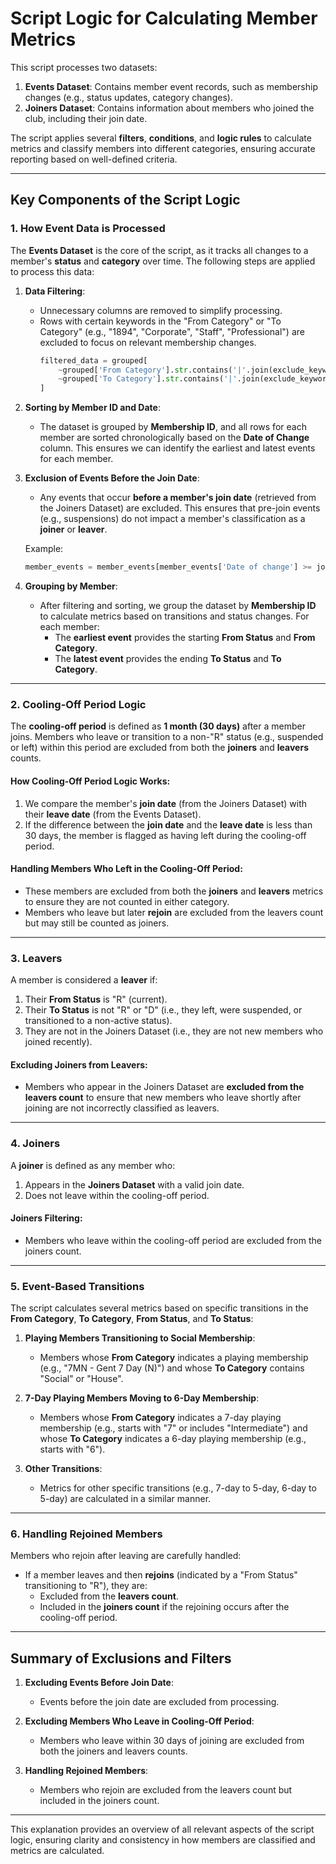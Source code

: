 # Script Logic for Calculating Member Metrics

This script processes two datasets:
1. **Events Dataset**: Contains member event records, such as membership changes (e.g., status updates, category changes).
2. **Joiners Dataset**: Contains information about members who joined the club, including their join date.

The script applies several **filters**, **conditions**, and **logic rules** to calculate metrics and classify members into different categories, ensuring accurate reporting based on well-defined criteria.

---

## Key Components of the Script Logic

### 1. **How Event Data is Processed**

The **Events Dataset** is the core of the script, as it tracks all changes to a member's **status** and **category** over time. The following steps are applied to process this data:

1. **Data Filtering**:
   - Unnecessary columns are removed to simplify processing.
   - Rows with certain keywords in the "From Category" or "To Category" (e.g., "1894", "Corporate", "Staff", "Professional") are excluded to focus on relevant membership changes.
     ```python
     filtered_data = grouped[
         ~grouped['From Category'].str.contains('|'.join(exclude_keywords), case=False, na=False) &
         ~grouped['To Category'].str.contains('|'.join(exclude_keywords), case=False, na=False)
     ]
     ```

2. **Sorting by Member ID and Date**:
   - The dataset is grouped by **Membership ID**, and all rows for each member are sorted chronologically based on the **Date of Change** column. This ensures we can identify the earliest and latest events for each member.

3. **Exclusion of Events Before the Join Date**:
   - Any events that occur **before a member's join date** (retrieved from the Joiners Dataset) are excluded. This ensures that pre-join events (e.g., suspensions) do not impact a member's classification as a **joiner** or **leaver**.

   Example:
   ```python
   member_events = member_events[member_events['Date of change'] >= joining_date]
   ```

4. **Grouping by Member**:
   - After filtering and sorting, we group the dataset by **Membership ID** to calculate metrics based on transitions and status changes. For each member:
     - The **earliest event** provides the starting **From Status** and **From Category**.
     - The **latest event** provides the ending **To Status** and **To Category**.

---

### 2. **Cooling-Off Period Logic**

The **cooling-off period** is defined as **1 month (30 days)** after a member joins. Members who leave or transition to a non-"R" status (e.g., suspended or left) within this period are excluded from both the **joiners** and **leavers** counts.

#### How Cooling-Off Period Logic Works:
1. We compare the member's **join date** (from the Joiners Dataset) with their **leave date** (from the Events Dataset).
2. If the difference between the **join date** and the **leave date** is less than 30 days, the member is flagged as having left during the cooling-off period.

#### Handling Members Who Left in the Cooling-Off Period:
- These members are excluded from both the **joiners** and **leavers** metrics to ensure they are not counted in either category.
- Members who leave but later **rejoin** are excluded from the leavers count but may still be counted as joiners.

---

### 3. **Leavers**

A member is considered a **leaver** if:
1. Their **From Status** is "R" (current).
2. Their **To Status** is not "R" or "D" (i.e., they left, were suspended, or transitioned to a non-active status).
3. They are not in the Joiners Dataset (i.e., they are not new members who joined recently).

#### Excluding Joiners from Leavers:
- Members who appear in the Joiners Dataset are **excluded from the leavers count** to ensure that new members who leave shortly after joining are not incorrectly classified as leavers.

---

### 4. **Joiners**

A **joiner** is defined as any member who:
1. Appears in the **Joiners Dataset** with a valid join date.
2. Does not leave within the cooling-off period.

#### Joiners Filtering:
- Members who leave within the cooling-off period are excluded from the joiners count.

---

### 5. **Event-Based Transitions**

The script calculates several metrics based on specific transitions in the **From Category**, **To Category**, **From Status**, and **To Status**:

1. **Playing Members Transitioning to Social Membership**:
   - Members whose **From Category** indicates a playing membership (e.g., "7MN - Gent 7 Day (N)") and whose **To Category** contains "Social" or "House".

2. **7-Day Playing Members Moving to 6-Day Membership**:
   - Members whose **From Category** indicates a 7-day playing membership (e.g., starts with "7" or includes "Intermediate") and whose **To Category** indicates a 6-day playing membership (e.g., starts with "6").

3. **Other Transitions**:
   - Metrics for other specific transitions (e.g., 7-day to 5-day, 6-day to 5-day) are calculated in a similar manner.

---

### 6. **Handling Rejoined Members**

Members who rejoin after leaving are carefully handled:
- If a member leaves and then **rejoins** (indicated by a "From Status" transitioning to "R"), they are:
  - Excluded from the **leavers count**.
  - Included in the **joiners count** if the rejoining occurs after the cooling-off period.

---

## Summary of Exclusions and Filters

1. **Excluding Events Before Join Date**:
   - Events before the join date are excluded from processing.

2. **Excluding Members Who Leave in Cooling-Off Period**:
   - Members who leave within 30 days of joining are excluded from both the joiners and leavers counts.

3. **Handling Rejoined Members**:
   - Members who rejoin are excluded from the leavers count but included in the joiners count.

---

This explanation provides an overview of all relevant aspects of the script logic, ensuring clarity and consistency in how members are classified and metrics are calculated.
